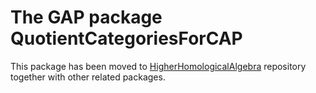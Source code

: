 # The GAP package QuotientCategoriesForCAP

This package has been moved to [HigherHomologicalAlgebra](https://github.com/homalg-project/HigherHomologicalAlgebra) repository together with other related packages.
